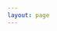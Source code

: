 ```yaml
---
layout: page
---
```

<script setup>
import Words from '../.vitepress/components/DailyWords.vue'
</script>

<ClientOnly>
<Words />
</ClientOnly>
